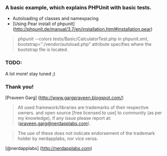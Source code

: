 
### A basic example, which explains PHPUnit with basic tests.

* Autoloading of classes and namespacing
* [Using Pear install of phpunit] (http://phpunit.de/manual/3.7/en/installation.html#installation.pear)


> phpunit --colors tests/Basic/CalculatorTest.php
> in phpunit.xml, bootstrap="./vendor/autoload.php" attribute specifies where the bootstrap
> file is located.

### TODO:

A lot more! stay tuned ;)

### Thank you!

[Praveen Garg] (http://www.gargpraveen.blogspot.com/)

> All used framework/libraries are trademarks of their respective owners. and open source
> [free licensed to use] to community (as per my knowledge), if any issue please report at:
> (praveen.garg@nerdapplabs.com).

> The use of these does not indicate endorsement of the trademark holder by nerdapplabs,
> nor vice versa.


[@nerdapplabs] (http://nerdapplabs.com)